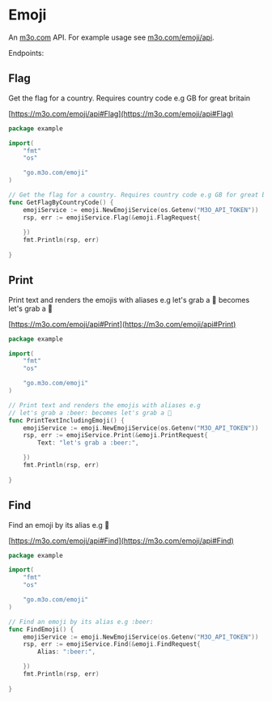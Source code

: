 # Emoji

An [m3o.com](https://m3o.com) API. For example usage see [m3o.com/emoji/api](https://m3o.com/emoji/api).

Endpoints:

## Flag

Get the flag for a country. Requires country code e.g GB for great britain


[https://m3o.com/emoji/api#Flag](https://m3o.com/emoji/api#Flag)

```go
package example

import(
	"fmt"
	"os"

	"go.m3o.com/emoji"
)

// Get the flag for a country. Requires country code e.g GB for great britain
func GetFlagByCountryCode() {
	emojiService := emoji.NewEmojiService(os.Getenv("M3O_API_TOKEN"))
	rsp, err := emojiService.Flag(&emoji.FlagRequest{
		
	})
	fmt.Println(rsp, err)
	
}
```
## Print

Print text and renders the emojis with aliases e.g
let's grab a :beer: becomes let's grab a 🍺


[https://m3o.com/emoji/api#Print](https://m3o.com/emoji/api#Print)

```go
package example

import(
	"fmt"
	"os"

	"go.m3o.com/emoji"
)

// Print text and renders the emojis with aliases e.g
// let's grab a :beer: becomes let's grab a 🍺
func PrintTextIncludingEmoji() {
	emojiService := emoji.NewEmojiService(os.Getenv("M3O_API_TOKEN"))
	rsp, err := emojiService.Print(&emoji.PrintRequest{
		Text: "let's grab a :beer:",

	})
	fmt.Println(rsp, err)
	
}
```
## Find

Find an emoji by its alias e.g :beer:


[https://m3o.com/emoji/api#Find](https://m3o.com/emoji/api#Find)

```go
package example

import(
	"fmt"
	"os"

	"go.m3o.com/emoji"
)

// Find an emoji by its alias e.g :beer:
func FindEmoji() {
	emojiService := emoji.NewEmojiService(os.Getenv("M3O_API_TOKEN"))
	rsp, err := emojiService.Find(&emoji.FindRequest{
		Alias: ":beer:",

	})
	fmt.Println(rsp, err)
	
}
```
